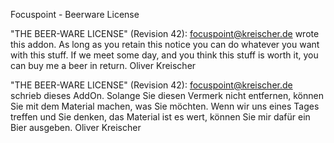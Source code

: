 Focuspoint - Beerware License


"THE BEER-WARE LICENSE" (Revision 42):
<focuspoint@kreischer.de> wrote this addon. As long as you retain this notice you
can do whatever you want with this stuff. If we meet some day, and you think
this stuff is worth it, you can buy me a beer in return. Oliver Kreischer


"THE BEER-WARE LICENSE" (Revision 42):
<focuspoint@kreischer.de> schrieb dieses AddOn. Solange Sie diesen Vermerk nicht entfernen, können
Sie mit dem Material machen, was Sie möchten. Wenn wir uns eines Tages treffen und Sie
denken, das Material ist es wert, können Sie mir dafür ein Bier ausgeben. Oliver Kreischer
